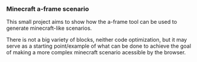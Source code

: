 ### Minecraft a-frame scenario

This small project aims to show how the a-frame tool can be used to generate minecraft-like scenarios.

There is not a big variety of blocks, neither code optimization, but it may serve as a starting point/example of what can be done to achieve the goal of making a more complex minecraft scenario acessible by the browser.
